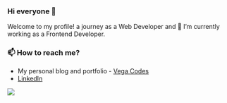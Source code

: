 ### Hi everyone 👋

Welcome to my profile! a journey as a Web Developer and 🔭 I’m currently working as a Frontend Developer.

### 📫 How to reach me?
- My personal blog and portfolio - [Vega Codes](https://vegaaridani.vercel.app/)
- [LinkedIn](https://www.linkedin.com/in/vega-aridani) 

<img src="http://views.whatilearened.today/views/github/vegaaridani/views.svg"/>
  
<!--
**vegaaridani/vegaaridani** is a ✨ _special_ ✨ repository because its `README.md` (this file) appears on your GitHub profile.

Here are some ideas to get you started:

- 🔭 I’m currently working on ...
- 🌱 I’m currently learning ...
- 👯 I’m looking to collaborate on ...
- 🤔 I’m looking for help with ...
- 💬 Ask me about ...
- 📫 How to reach me: ...
- 😄 Pronouns: ...
- ⚡ Fun fact: ...
-->

